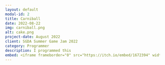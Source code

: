 ```yaml
---
layout: default
modal-id: 2
title: Carniball
date: 2022-08-22
img: carniball.png
alt: cake.png
project-date: August 2022
client: SGDA Summer Game Jam 2022
category: Programmer
description: I programmed this
embed: <iframe frameborder="0" src="https://itch.io/embed/1672394" width="208" height="167"><a href="https://cilmering.itch.io/carni-ball">Carni-Ball by Cilmering, MintJaan, El Estebann, Lenl, Optimalystic</a></iframe>
---
```

